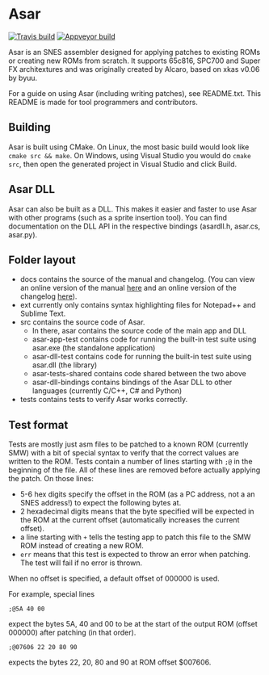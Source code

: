 # Asar

[![Travis build](https://travis-ci.org/RPGHacker/asar.svg?branch=master)](https://travis-ci.org/RPGHacker/asar) [![Appveyor build](https://ci.appveyor.com/api/projects/status/github/RPGHacker/asar?svg=true)](https://ci.appveyor.com/project/RPGHacker/asar)

Asar is an SNES assembler designed for applying patches to existing ROMs or creating new ROMs from scratch. It supports 65c816, SPC700 and Super FX architextures and was originally created by Alcaro, based on xkas v0.06 by byuu.

For a guide on using Asar (including writing patches), see README.txt. This README is made for tool programmers and contributors.

## Building

Asar is built using CMake. On Linux, the most basic build would look like `cmake src && make`. On Windows, using Visual Studio you would do `cmake src`, then open the generated project in Visual Studio and click Build.

## Asar DLL

Asar can also be built as a DLL. This makes it easier and faster to use Asar with other programs (such as a sprite insertion tool). You can find documentation on the DLL API in the respective bindings (asardll.h, asar.cs, asar.py).

## Folder layout

* docs contains the source of the manual and changelog.
  (You can view an online version of the manual [here](https://rpghacker.github.io/asar/manual/) and an online version of the changelog [here](https://rpghacker.github.io/asar/changelog/)).
* ext currently only contains syntax highlighting files for Notepad++ and Sublime Text.
* src contains the source code of Asar.
  * In there, asar contains the source code of the main app and DLL
  * asar-app-test contains code for running the built-in test suite using asar.exe (the standalone application)
  * asar-dll-test contains code for running the built-in test suite using asar.dll (the library)
  * asar-tests-shared contains code shared between the two above
  * asar-dll-bindings contains bindings of the Asar DLL to other languages (currently C/C++, C# and Python)
* tests contains tests to verify Asar works correctly.

## Test format

Tests are mostly just asm files to be patched to a known ROM (currently SMW) with a bit of special syntax to verify that the correct values are written to the ROM. Tests contain a number of lines starting with `;@` in the beginning of the file. All of these lines are removed before actually applying the patch. On those lines:

* 5-6 hex digits specify the offset in the ROM (as a PC address, not a an SNES address!) to expect the following bytes at.
* 2 hexadecimal digits means that the byte specified will be expected in the ROM at the current offset (automatically increases the current offset).
* a line starting with `+` tells the testing app to patch this file to the SMW ROM instead of creating a new ROM.
* `err` means that this test is expected to throw an error when patching. The test will fail if no error is thrown.

When no offset is specified, a default offset of 000000 is used.

For example, special lines
```
;@5A 40 00
```
expect the bytes 5A, 40 and 00 to be at the start of the output ROM (offset 000000) after patching (in that order).

```
;@07606 22 20 80 90
```
expects the bytes 22, 20, 80 and 90 at ROM offset $007606.
